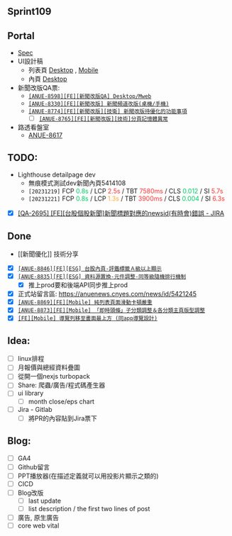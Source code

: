 ## Sprint109

## Portal
* [Spec](https://cnyesrd.atlassian.net/wiki/spaces/PS/pages/2153709569)
* UI設計稿
	* 列表頁 [Desktop](https://app.zeplin.io/project/576287bda89e8aa7045cfba5/screen/64bf3d5ab80488509d649a7e) ,  [Mobile](https://app.zeplin.io/project/576287bda89e8aa7045cfba5/screen/64d0b64c955b232302230055)
	*  內頁  [Desktop](https://app.zeplin.io/project/576287bda89e8aa7045cfba5/screen/64ad0cdf411565216532362a)
*  新聞改版QA票:
	* [`[ANUE-8598][FE][新聞改版QA] Desktop/Mweb`](https://cnyesrd.atlassian.net/browse/ANUE-8598)
	* [`[ANUE-8330][FE][新聞改版] 新聞頻道改版(桌機/手機)`](https://cnyesrd.atlassian.net/browse/ANUE-8330)
	* [`[ANUE-8774][FE][新聞改版][技衛] 新聞改版待優化的功能事項`](https://cnyesrd.atlassian.net/browse/ANUE-8774)
		* [ ] [`[ANUE-8765][FE][新聞改版][技術]分頁記憶體異常`](https://cnyesrd.atlassian.net/browse/ANUE-8765)
 * 路透看盤室
	 * [ANUE-8617](https://cnyesrd.atlassian.net/browse/ANUE-8617)

## TODO:
* Lighthouse detailpage dev
	* 無痕模式測試dev新聞內頁5414108
	* `[20231219]`  FCP <font color="#00cc66">0.8s</font> / LCP <font color="#ff3333">2.5s</font> / TBT <font color="#ff3333">7580ms</font> / CLS <font color="#00cc66">0.012</font> / SI <font color="#ff3333">5.7s</font>
	* `[20231221]`  FCP <font color="#00cc66">0.8s</font> / LCP <font color="#ffaa33">1.3s</font> / TBT <font color="#ff3333">3900ms</font> / CLS <font color="#00cc66">0.004</font> / SI <font color="#ff3333">6.3s</font>
 * [x] [[QA-2695] [FE][台股個股新聞]新聞標題對應的newsid(有時會)錯誤 - JIRA](https://cnyesrd.atlassian.net/browse/QA-2695)
 
## Done
* [[新聞優化]] 技術分享
* [x] [`[ANUE-8846][FE][ESG] 台股內頁-評鑑標籤Ａ級以上顯示`](https://cnyesrd.atlassian.net/browse/ANUE-8846)
* [x] [`[ANUE-8835][FE][ESG] 資料源置換-元件調整-同等級隨機排行機制`](https://cnyesrd.atlassian.net/browse/ANUE-8835)
	* [x] 推上prod要和後端API同步推上prod
* [x] 正式站留言區: https://anuenews.cnyes.com/news/id/5421245
* [x] [`[ANUE-8869][FE][Mobile] 純列表頁面滑動卡頓嚴重`](https://cnyesrd.atlassian.net/browse/ANUE-8869)
* [x] [`[ANUE-8873][FE][Mobile] 「即時頭條」子分類調整＆各分類主頁版型調整`](https://cnyesrd.atlassian.net/browse/ANUE-8873)
* [x] [`[FE][Mobile] 導覽列移至畫面最上方 (同app導覽設計)`](https://cnyesrd.atlassian.net/browse/ANUE-8868)

## Idea:
* [ ] linux排程
* [ ] 月報價與總經資料疊圖
* [ ] 從開一個nexjs turbopack
* [ ] Share: 爬蟲/廣告/程式碼產生器
* [ ] ui library
	* [ ] month close/eps chart
* [ ] Jira - Gitlab
	* [ ] 將PR的內容貼到Jira票下
## Blog: 
* [ ] GA4
* [ ] Github留言
* [ ] PPT播放器(在描述定義就可以用投影片顯示之類的)
* [ ] CICD
* [ ] Blog改版
	* [ ] last update
	* [ ] list description / the first two lines of post
* [ ] 廣告, 原生廣告
* [ ] core web vital

